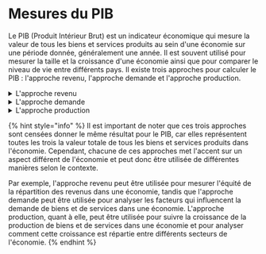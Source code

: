 # Mesures du PIB

Le PIB (Produit Intérieur Brut) est un indicateur économique qui mesure la valeur de tous les biens et services produits au sein d'une économie sur une période donnée, généralement une année. Il est souvent utilisé pour mesurer la taille et la croissance d'une économie ainsi que pour comparer le niveau de vie entre différents pays. Il existe trois approches pour calculer le PIB : l'approche revenu, l'approche demande et l'approche production.

<details>

<summary>L'approche revenu</summary>

L'approche revenu mesure le PIB en additionnant les revenus bruts gagnés par les agents économiques dans le processus de production, tels que les salaires des travailleurs, les profits des entreprises et les revenus des propriétaires de capital. Cette approche est également connue sous le nom d'approche du revenu national.

</details>

<details>

<summary>L'approche demande</summary>

L'approche demande mesure le PIB en additionnant la valeur de toutes les demandes finales dans l'économie, c'est-à-dire les achats de biens et de services par les consommateurs, les investissements des entreprises, les dépenses publiques et les exports nets (les exports moins les imports). Cette approche est également connue sous le nom d'approche par la demande nationale.

</details>

<details>

<summary>L'approche production</summary>

L'approche production mesure le PIB en additionnant la valeur ajoutée de tous les biens et services produits dans l'économie. La valeur ajoutée est la valeur d'un bien ou d'un service après que tous les coûts de production ont été déduits. Cette approche est également connue sous le nom d'approche par la production nationale ou d'approche par la valeur ajoutée.

</details>

{% hint style="info" %}
Il est important de noter que ces trois approches sont censées donner le même résultat pour le PIB, car elles représentent toutes les trois la valeur totale de tous les biens et services produits dans l'économie. Cependant, chacune de ces approches met l'accent sur un aspect différent de l'économie et peut donc être utilisée de différentes manières selon le contexte.

Par exemple, l'approche revenu peut être utilisée pour mesurer l'équité de la répartition des revenus dans une économie, tandis que l'approche demande peut être utilisée pour analyser les facteurs qui influencent la demande de biens et de services dans une économie. L'approche production, quant à elle, peut être utilisée pour suivre la croissance de la production de biens et de services dans une économie et pour analyser comment cette croissance est répartie entre différents secteurs de l'économie.
{% endhint %}
